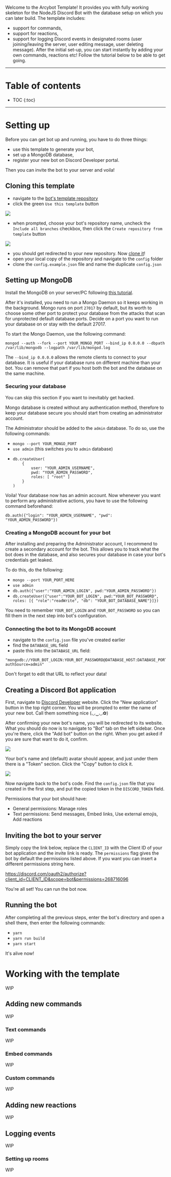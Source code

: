 Welcome to the Arcybot Template! It provides you with fully working skeleton for the NodeJS Discord Bot with the database setup on which you can later build.
The template includes:

- support for commands,
- support for reactions,
- support for logging Discord events in designated rooms (user joining/leaving the server, user editing message, user deleting message).
  After the initial set-up, you can start instantly by adding your own commands, reactions etc! Follow the tutorial below to be able to get going.

---

# Table of contents

* TOC 
{:toc}

---

# Setting up

Before you can get bot up and running, you have to do three things:

- use this template to generate your bot,
- set up a MongoDB database,
- register your new bot on Discord Developer portal.

Then you can invite the bot to your server and voila!

## Cloning this template

- navigate to the [bot's template repository](https://github.com/Arcyvilk/bot-arcytemplate)
- click the green `Use this template` button

![](https://raw.githubusercontent.com/Arcyvilk/arcybot-template/gh-pages/imgs/usetemplate.png)
- when prompted, choose your bot's repository name, uncheck the `Include all branches` checkbox, then click the `Create repository from template` button

![](https://raw.githubusercontent.com/Arcyvilk/arcybot-template/gh-pages/imgs/createrepo.png)
- you should get redirected to your new repository. Now [clone it](https://docs.github.com/en/enterprise/2.13/user/articles/cloning-a-repository)!
- open your local copy of the repository and navigate to the `config` folder
- clone the `config.example.json` file and name the duplicate `config.json`

## Setting up MongoDB

Install the MongoDB on your server/PC following [this tutorial](https://docs.mongodb.com/manual/installation/#mongodb-community-edition-installation-tutorials).

After it's installed, you need to run a Mongo Daemon so it keeps working in the background. Mongo runs on port `27017` by default, but its worth to choose some other port to protect your database from the attacks that scan for unprotected default database ports. Decide on a port you want to run your database on or stay with the default 27017.

To start the Mongo Daemon, use the following command:

```
mongod --auth --fork --port YOUR_MONGO_PORT --bind_ip 0.0.0.0 --dbpath /var/lib/mongodb --logpath /var/lib/mongod.log
```

The `--bind_ip 0.0.0.0` allows the remote clients to connect to your database. It is useful if your database runs on different machine than your bot. You can remove that part if you host both the bot and the database on the same machine.

### Securing your database

You can skip this section if you want to inevitably get hacked.

Mongo database is created without any authentication method, therefore to keep your database secure you should start from creating an administrator account.

The Administrator should be added to the `admin` database. To do so, use the following commands:

- `mongo --port YOUR_MONGO_PORT`
- `use admin` (this switches you to `admin` database)
- ```
  db.createUser(
      {
          user: "YOUR_ADMIN_USERNAME",
          pwd: "YOUR_ADMIN_PASSWORD",
          roles: [ "root" ]
      }
  )
  ```

Voila! Your database now has an admin account. Now whenever you want to perform any administrative actions, you have to use the following command beforehand:

`db.auth({"login": "YOUR_ADMIN_USERNAME", "pwd": "YOUR_ADMIN_PASSWORD"})`

### Creating a MongoDB account for your bot

After installing and preparing the Administrator account, I recommend to create a secondary account for the bot. This allows you to track what the bot does in the database, and also secures your database in case your bot's credentials get leaked.

To do this, do the following:

- `mongo --port YOUR_PORT_HERE`
- `use admin`
- `db.auth({"user":"YOUR_ADMIN_LOGIN", pwd:"YOUR_ADMIN_PASSWORD"})`
- `db.createUser({"user":"YOUR_BOT_LOGIN", pwd:"YOUR_BOT_PASSWORD", roles: [{ "role":"readWrite", "db": "YOUR_BOT_DATABASE_NAME"}]})`

You need to remember `YOUR_BOT_LOGIN` and `YOUR_BOT_PASSWORD` so you can fill them in the next step into bot's configuration.

### Connecting the bot to its MongoDB account

- navigate to the `config.json` file you've created earlier
- find the `DATABASE_URL` field
- paste this into the `DATABASE_URL` field:

```
"mongodb://YOUR_BOT_LOGIN:YOUR_BOT_PASSWORD@DATABASE_HOST:DATABASE_PORT/YOUR_BOT_DATABASE_NAME?authSource=admin"
```

Don't forget to edit that URL to reflect your data!

## Creating a Discord Bot application

First, navigate to [Discord Developer](https://discord.com/developers/applications) website. Click the "New application" button in the top right corner. You will be prompted to enter the name of your new bot. Call them something nice (◡‿◡✿)

After confirming your new bot's name, you will be redirected to its website. What you should do now is to navigate to "Bot" tab on the left sidebar. Once you're there, click the "Add bot" button on the right. When you get asked if you are sure that want to do it, confirm.

![](https://raw.githubusercontent.com/Arcyvilk/arcybot-template/gh-pages/imgs/addabot.png)

Your bot's name and (default) avatar should appear, and just under them there is a "Token" section. Click the "Copy" button to click it.

![](https://raw.githubusercontent.com/Arcyvilk/arcybot-template/gh-pages/imgs/copytoken.png)

Now navigate back to the bot's code. Find the `config.json` file that you created in the first step, and put the copied token in the `DISCORD_TOKEN` field.

Permissions that your bot should have:

- General permissions: Manage roles
- Text permissions: Send messages, Embed links, Use external emojis, Add reactions

## Inviting the bot to your server

Simply copy the link below, replace the `CLIENT_ID` with the Client ID of your bot application and the invite link is ready.
The `permissions` flag gives the bot by default the permissions listed above. If you want you can insert a different permissions string here.

https://discord.com/oauth2/authorize?client_id=CLIENT_ID&scope=bot&permissions=268716096

You're all set! You can run the bot now.

## Running the bot

After completing all the previous steps, enter the bot's directory and open a shell there, then enter the following commands:

- `yarn`
- `yarn run build`
- `yarn start`

It's alive now!

# Working with the template

WIP

## Adding new commands

WIP

### Text commands

WIP

### Embed commands

WIP

### Custom commands

WIP

## Adding new reactions

WIP

## Logging events

WIP

### Setting up rooms

WIP
